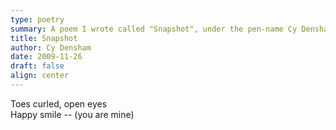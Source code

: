```yaml
---
type: poetry
summary: A poem I wrote called "Snapshot", under the pen-name Cy Densham.
title: Snapshot
author: Cy Densham
date: 2009-11-26
draft: false
align: center
---
```

Toes curled, open eyes\
Happy smile -- (you are mine)
